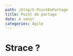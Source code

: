 ```yaml
---
path: /blog/5-PointDePartage
title: Point de partage
date: A venir
categories: Agile
---
```

# Strace ?
